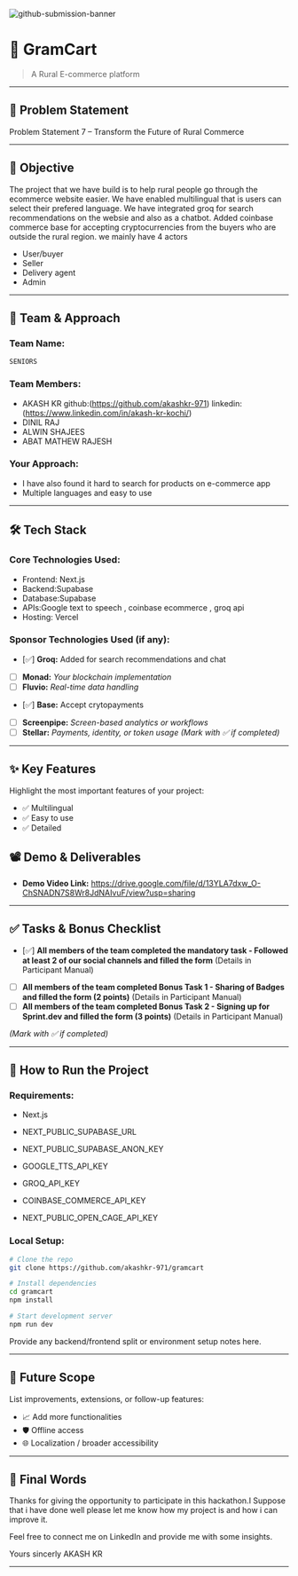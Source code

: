 ![github-submission-banner](https://github.com/user-attachments/assets/a1493b84-e4e2-456e-a791-ce35ee2bcf2f)

# 🚀 GramCart

> A Rural E-commerce platform

---

## 📌 Problem Statement

Problem Statement 7 – Transform the Future of Rural Commerce

---

## 🎯 Objective

The project that we have build is to help rural people
go through the ecommerce website easier.
We have enabled multilingual that is users can select their prefered language.
We have integrated groq for search recommendations on the websie and also as a chatbot.
Added coinbase commerce base for accepting cryptocurrencies from the buyers who are outside the rural region.
we mainly have 4 actors 
- User/buyer
- Seller
- Delivery agent
- Admin


---

## 🧠 Team & Approach

### Team Name:  
`SENIORS`

### Team Members:  
- AKASH KR  github:(https://github.com/akashkr-971) linkedin:(https://www.linkedin.com/in/akash-kr-kochi/)
- DINIL RAJ
- ALWIN SHAJEES
- ABAT MATHEW RAJESH

### Your Approach:  
- I have also found it hard to search for products on e-commerce app
- Multiple languages and easy to use

---

## 🛠️ Tech Stack

### Core Technologies Used:
- Frontend: Next.js 
- Backend:Supabase
- Database:Supabase
- APIs:Google text to speech , coinbase ecommerce , groq api 
- Hosting: Vercel

### Sponsor Technologies Used (if any):
- [✅] **Groq:** Added for search recommendations and chat 
- [ ] **Monad:** _Your blockchain implementation_  
- [ ] **Fluvio:** _Real-time data handling_  
- [✅] **Base:** Accept crytopayments 
- [ ] **Screenpipe:** _Screen-based analytics or workflows_  
- [ ] **Stellar:** _Payments, identity, or token usage_
*(Mark with ✅ if completed)*
---

## ✨ Key Features

Highlight the most important features of your project:

- ✅ Multilingual
- ✅ Easy to use 
- ✅ Detailed


## 📽️ Demo & Deliverables

- **Demo Video Link:** https://drive.google.com/file/d/13YLA7dxw_O-ChSNADN7S8Wr8JdNAIvuF/view?usp=sharing

---

## ✅ Tasks & Bonus Checklist

- [✅] **All members of the team completed the mandatory task - Followed at least 2 of our social channels and filled the form** (Details in Participant Manual)  
- [ ] **All members of the team completed Bonus Task 1 - Sharing of Badges and filled the form (2 points)**  (Details in Participant Manual)
- [ ] **All members of the team completed Bonus Task 2 - Signing up for Sprint.dev and filled the form (3 points)**  (Details in Participant Manual)

*(Mark with ✅ if completed)*

---

## 🧪 How to Run the Project

### Requirements:
- Next.js

- NEXT_PUBLIC_SUPABASE_URL
- NEXT_PUBLIC_SUPABASE_ANON_KEY
- GOOGLE_TTS_API_KEY
- GROQ_API_KEY
- COINBASE_COMMERCE_API_KEY
- NEXT_PUBLIC_OPEN_CAGE_API_KEY

### Local Setup:
```bash
# Clone the repo
git clone https://github.com/akashkr-971/gramcart

# Install dependencies
cd gramcart
npm install

# Start development server
npm run dev
```

Provide any backend/frontend split or environment setup notes here.

---

## 🧬 Future Scope

List improvements, extensions, or follow-up features:

- 📈 Add more functionalities
- 🛡️ Offline access
- 🌐 Localization / broader accessibility  

---

## 🏁 Final Words

Thanks for giving the opportunity to participate in this hackathon.I Suppose that i have done well 
please let me know how my project is and how i can improve it.

Feel free to connect me on LinkedIn and provide me with some insights.

Yours sincerly
AKASH KR

---

